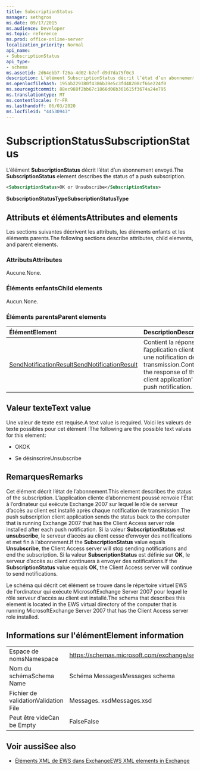 ```yaml
---
title: SubscriptionStatus
manager: sethgros
ms.date: 09/17/2015
ms.audience: Developer
ms.topic: reference
ms.prod: office-online-server
localization_priority: Normal
api_name:
- SubscriptionStatus
api_type:
- schema
ms.assetid: 2d64ebb7-f26a-4d02-b7ef-d9d7da75f0c3
description: L’élément SubscriptionStatus décrit l’état d’un abonnement envoyé.
ms.openlocfilehash: 195ab229380f4386b39e5c3fd48208cf66e224f0
ms.sourcegitcommit: 88ec988f2bb67c1866d06b361615f3674a24e795
ms.translationtype: MT
ms.contentlocale: fr-FR
ms.lasthandoff: 06/03/2020
ms.locfileid: "44530943"
---
```

# <a name="subscriptionstatus"></a><span data-ttu-id="ca98f-103">SubscriptionStatus</span><span class="sxs-lookup"><span data-stu-id="ca98f-103">SubscriptionStatus</span></span>

<span data-ttu-id="ca98f-104">L’élément **SubscriptionStatus** décrit l’état d’un abonnement envoyé.</span><span class="sxs-lookup"><span data-stu-id="ca98f-104">The **SubscriptionStatus** element describes the status of a push subscription.</span></span> 
  
```xml
<SubscriptionStatus>OK or Unsubscribe</SubscriptionStatus>
```

 <span data-ttu-id="ca98f-105">**SubscriptionStatusType**</span><span class="sxs-lookup"><span data-stu-id="ca98f-105">**SubscriptionStatusType**</span></span>
## <a name="attributes-and-elements"></a><span data-ttu-id="ca98f-106">Attributs et éléments</span><span class="sxs-lookup"><span data-stu-id="ca98f-106">Attributes and elements</span></span>

<span data-ttu-id="ca98f-107">Les sections suivantes décrivent les attributs, les éléments enfants et les éléments parents.</span><span class="sxs-lookup"><span data-stu-id="ca98f-107">The following sections describe attributes, child elements, and parent elements.</span></span>
  
### <a name="attributes"></a><span data-ttu-id="ca98f-108">Attributs</span><span class="sxs-lookup"><span data-stu-id="ca98f-108">Attributes</span></span>

<span data-ttu-id="ca98f-109">Aucune.</span><span class="sxs-lookup"><span data-stu-id="ca98f-109">None.</span></span>
  
### <a name="child-elements"></a><span data-ttu-id="ca98f-110">Éléments enfants</span><span class="sxs-lookup"><span data-stu-id="ca98f-110">Child elements</span></span>

<span data-ttu-id="ca98f-111">Aucun.</span><span class="sxs-lookup"><span data-stu-id="ca98f-111">None.</span></span>
  
### <a name="parent-elements"></a><span data-ttu-id="ca98f-112">Éléments parents</span><span class="sxs-lookup"><span data-stu-id="ca98f-112">Parent elements</span></span>

|<span data-ttu-id="ca98f-113">**Élément**</span><span class="sxs-lookup"><span data-stu-id="ca98f-113">**Element**</span></span>|<span data-ttu-id="ca98f-114">**Description**</span><span class="sxs-lookup"><span data-stu-id="ca98f-114">**Description**</span></span>|
|:-----|:-----|
|[<span data-ttu-id="ca98f-115">SendNotificationResult</span><span class="sxs-lookup"><span data-stu-id="ca98f-115">SendNotificationResult</span></span>](sendnotificationresult.md) <br/> |<span data-ttu-id="ca98f-116">Contient la réponse de l’application cliente à une notification de type transmission.</span><span class="sxs-lookup"><span data-stu-id="ca98f-116">Contains the response of the client application' to a push notification.</span></span>  <br/> |
   
## <a name="text-value"></a><span data-ttu-id="ca98f-117">Valeur texte</span><span class="sxs-lookup"><span data-stu-id="ca98f-117">Text value</span></span>

<span data-ttu-id="ca98f-118">Une valeur de texte est requise.</span><span class="sxs-lookup"><span data-stu-id="ca98f-118">A text value is required.</span></span> <span data-ttu-id="ca98f-119">Voici les valeurs de texte possibles pour cet élément :</span><span class="sxs-lookup"><span data-stu-id="ca98f-119">The following are the possible text values for this element:</span></span>
  
- <span data-ttu-id="ca98f-120">OK</span><span class="sxs-lookup"><span data-stu-id="ca98f-120">OK</span></span>
    
- <span data-ttu-id="ca98f-121">Se désinscrire</span><span class="sxs-lookup"><span data-stu-id="ca98f-121">Unsubscribe</span></span>
    
## <a name="remarks"></a><span data-ttu-id="ca98f-122">Remarques</span><span class="sxs-lookup"><span data-stu-id="ca98f-122">Remarks</span></span>

<span data-ttu-id="ca98f-123">Cet élément décrit l’état de l’abonnement.</span><span class="sxs-lookup"><span data-stu-id="ca98f-123">This element describes the status of the subscription.</span></span> <span data-ttu-id="ca98f-124">L’application cliente d’abonnement poussé renvoie l’État à l’ordinateur qui exécute Exchange 2007 sur lequel le rôle de serveur d’accès au client est installé après chaque notification de transmission.</span><span class="sxs-lookup"><span data-stu-id="ca98f-124">The push subscription client application sends the status back to the computer that is running Exchange 2007 that has the Client Access server role installed after each push notification.</span></span> <span data-ttu-id="ca98f-125">Si la valeur **SubscriptionStatus** est **unsubscribe**, le serveur d’accès au client cesse d’envoyer des notifications et met fin à l’abonnement.</span><span class="sxs-lookup"><span data-stu-id="ca98f-125">If the **SubscriptionStatus** value equals **Unsubscribe**, the Client Access server will stop sending notifications and end the subscription.</span></span> <span data-ttu-id="ca98f-126">Si la valeur **SubscriptionStatus** est définie sur **OK**, le serveur d’accès au client continuera à envoyer des notifications.</span><span class="sxs-lookup"><span data-stu-id="ca98f-126">If the **SubscriptionStatus** value equals **OK**, the Client Access server will continue to send notifications.</span></span>
  
<span data-ttu-id="ca98f-127">Le schéma qui décrit cet élément se trouve dans le répertoire virtuel EWS de l'ordinateur qui exécute MicrosoftExchange Server 2007 pour lequel le rôle serveur d'accès au client est installé.</span><span class="sxs-lookup"><span data-stu-id="ca98f-127">The schema that describes this element is located in the EWS virtual directory of the computer that is running MicrosoftExchange Server 2007 that has the Client Access server role installed.</span></span>
  
## <a name="element-information"></a><span data-ttu-id="ca98f-128">Informations sur l'élément</span><span class="sxs-lookup"><span data-stu-id="ca98f-128">Element information</span></span>

|||
|:-----|:-----|
|<span data-ttu-id="ca98f-129">Espace de noms</span><span class="sxs-lookup"><span data-stu-id="ca98f-129">Namespace</span></span>  <br/> |https://schemas.microsoft.com/exchange/services/2006/messages  <br/> |
|<span data-ttu-id="ca98f-130">Nom du schéma</span><span class="sxs-lookup"><span data-stu-id="ca98f-130">Schema Name</span></span>  <br/> |<span data-ttu-id="ca98f-131">Schéma Messages</span><span class="sxs-lookup"><span data-stu-id="ca98f-131">Messages schema</span></span>  <br/> |
|<span data-ttu-id="ca98f-132">Fichier de validation</span><span class="sxs-lookup"><span data-stu-id="ca98f-132">Validation File</span></span>  <br/> |<span data-ttu-id="ca98f-133">Messages. xsd</span><span class="sxs-lookup"><span data-stu-id="ca98f-133">Messages.xsd</span></span>  <br/> |
|<span data-ttu-id="ca98f-134">Peut être vide</span><span class="sxs-lookup"><span data-stu-id="ca98f-134">Can be Empty</span></span>  <br/> |<span data-ttu-id="ca98f-135">False</span><span class="sxs-lookup"><span data-stu-id="ca98f-135">False</span></span>  <br/> |
   
## <a name="see-also"></a><span data-ttu-id="ca98f-136">Voir aussi</span><span class="sxs-lookup"><span data-stu-id="ca98f-136">See also</span></span>



- [<span data-ttu-id="ca98f-137">Éléments XML de EWS dans Exchange</span><span class="sxs-lookup"><span data-stu-id="ca98f-137">EWS XML elements in Exchange</span></span>](ews-xml-elements-in-exchange.md)


